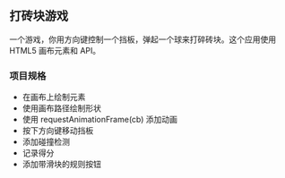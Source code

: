 ## 打砖块游戏

一个游戏，你用方向键控制一个挡板，弹起一个球来打碎砖块。这个应用使用 HTML5 画布元素和 API。

### 项目规格

- 在画布上绘制元素
- 使用画布路径绘制形状
- 使用 requestAnimationFrame(cb) 添加动画
- 按下方向键移动挡板
- 添加碰撞检测
- 记录得分
- 添加带滑块的规则按钮

